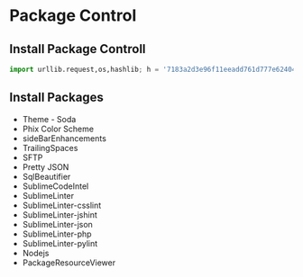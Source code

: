 # Package Control

## Install Package Controll

```python
import urllib.request,os,hashlib; h = '7183a2d3e96f11eeadd761d777e62404' + 'e330c659d4bb41d3bdf022e94cab3cd0'; pf = 'Package Control.sublime-package'; ipp = sublime.installed_packages_path(); urllib.request.install_opener( urllib.request.build_opener( urllib.request.ProxyHandler()) ); by = urllib.request.urlopen( 'http://packagecontrol.io/' + pf.replace(' ', '%20')).read(); dh = hashlib.sha256(by).hexdigest(); print('Error validating download (got %s instead of %s), please try manual install' % (dh, h)) if dh != h else open(os.path.join( ipp, pf), 'wb' ).write(by)
```

## Install Packages

- Theme - Soda
- Phix Color Scheme
- sideBarEnhancements
- TrailingSpaces
- SFTP
- Pretty JSON
- SqlBeautifier
- SublimeCodeIntel
- SublimeLinter
- SublimeLinter-csslint
- SublimeLinter-jshint
- SublimeLinter-json
- SublimeLinter-php
- SublimeLinter-pylint
- Nodejs
- PackageResourceViewer
